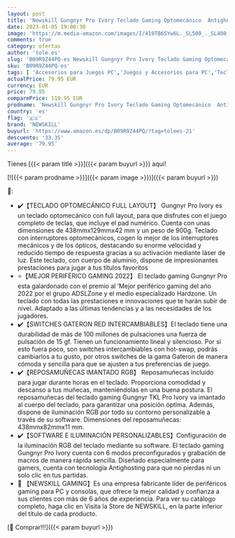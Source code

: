 ```yaml
---
layout: post
title: 'Newskill Gungnyr Pro Ivory Teclado Gaming Optomecánico  Antighosting  Teclas Macro programables  RGB  Reposamuñecas  Switches Gateron Red Intercambiables  Layout español  Windows  Mac Os y Android'
date: 2023-01-05 19:00:30
image: 'https://m.media-amazon.com/images/I/419TB6SYw6L._SL500_._SL400_.jpg'
comments: true
category: ofertas
author: 'tole.es'
slug: 'B09R9Z44PQ-es Newskill Gungnyr Pro Ivory Teclado Gaming Optomecánico...'
sku: 'B09R9Z44PQ-es'
tags: [ 'Accesorios para Juegos PC','Juegos y Accesorios para PC','Teclados para gamers para PC','Videojuegos','android','newskill','🇪🇸', ]
actualPrice: 79.95 EUR
currency: EUR
price: 79.95
comparePrice: 119.95 EUR
prodname: 'Newskill Gungnyr Pro Ivory Teclado Gaming Optomecánico  Antighosting  Teclas Macro programables  RGB  Reposamuñecas  Switches Gateron Red Intercambiables  Layout español  Windows  Mac Os y Android'
country: 'es'
flag: '🇪🇸'
brand: 'NEWSKILL'
buyurl: 'https://www.amazon.es/dp/B09R9Z44PQ/?tag=tolees-21'
descuento: '33.35'
average: '79.95'
---
```


Tienes [{{< param title >}}]({{< param buyurl >}}) aqui!

[![{{< param prodname >}}]({{< param image >}})]({{< param buyurl >}})

🔎:

- ✔️【TECLADO OPTOMECÁNICO FULL LAYOUT】 Gungnyr Pro Ivory es un teclado optomecánico con full layout, para que disfrutes con el juego completo de teclas, que incluye el pad numérico. Cuenta con unas dimensiones de 438mmx129mmx42 mm y un peso de 900g. Teclado con interruptores optomecánicos, cogen lo mejor de los interruptores mecánicos y de los ópticos, destacando su enorme velocidad y reducido tiempo de respuesta gracias a su activación mediante láser de luz. Este teclado, con cuerpo de aluminio, dispone de impresionantes prestaciones para jugar a tus títulos favoritos
- ⭐【MEJOR PERIFÉRICO GAMING 2022】 El teclado gaming Gungnyr Pro esta galardonado con el premio al ‘Mejor periférico gaming del año 2022 por el grupo ADSLZone y el medio especializado Hardzone. Un teclado con todas las prestaciones e innovaciones que te harán subir de nivel. Adaptado a las últimas tendencias y a las necesidades de los jugadores.
- ✔️【SWITCHES GATERON RED INTERCAMBIABLES】El teclado tiene una durabilidad de más de 100 millones de pulsaciones una fuerza de pulsación de 15 gf. Tienen un funcionamiento lineal y silencioso. Por si esto fuera poco, son switches intercambiables con hot-swap, podrás cambiarlos a tu gusto, por otros switches de la gama Gateron de manera cómoda y sencilla para que se ajusten a tus preferencias de juego.
- ✔️【REPOSAMUÑECAS IMANTADO RGB】 Reposamuñecas incluido para jugar durante horas en el teclado. Proporciona comodidad y descanso a tus muñecas, manteniéndolas en una buena postura. El reposamuñecas del teclado gaming Gungnyr TKL Pro Ivory va imantado al cuerpo del teclado, para garantizar una posición óptima. Además, dispone de iluminación RGB por todo su contorno personalizable a través de su software. Dimensiones del reposamuñecas: 438mmx82mmx11 mm.
- ✔️【SOFTWARE E ILUMINACIÓN PERSONALIZABLES】Configuración de la iluminación RGB del teclado mediante su software. El teclado gaming Gungnyr Pro Ivory cuenta con 6 modos preconfigurados y grabación de macros de manera rápida sencilla. Diseñado especialmente para gamers, cuenta con tecnología Antighosting para que no pierdas ni un solo clic en tus partidas.
- 👾 【NEWSKILL GAMING】Es una empresa fabricante líder de periféricos gaming para PC y consolas, que ofrece la mejor calidad y confianza a sus clientes con más de 6 años de experiencia. Para ver su catálogo completo, haga clic en Visita la Store de NEWSKILL, en la parte inferior del título de cada producto.

[🛒 Comprar!!!]({{< param buyurl >}})
